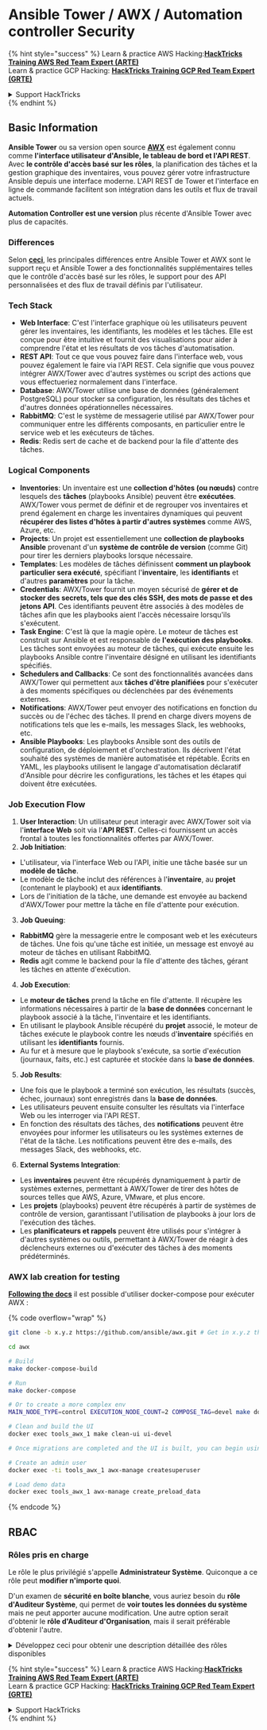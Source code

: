 # Ansible Tower / AWX / Automation controller Security

{% hint style="success" %}
Learn & practice AWS Hacking:<img src="../.gitbook/assets/image (1) (1) (1) (1).png" alt="" data-size="line">[**HackTricks Training AWS Red Team Expert (ARTE)**](https://training.hacktricks.xyz/courses/arte)<img src="../.gitbook/assets/image (1) (1) (1) (1).png" alt="" data-size="line">\
Learn & practice GCP Hacking: <img src="../.gitbook/assets/image (2) (1).png" alt="" data-size="line">[**HackTricks Training GCP Red Team Expert (GRTE)**<img src="../.gitbook/assets/image (2) (1).png" alt="" data-size="line">](https://training.hacktricks.xyz/courses/grte)

<details>

<summary>Support HackTricks</summary>

* Check the [**subscription plans**](https://github.com/sponsors/carlospolop)!
* **Join the** 💬 [**Discord group**](https://discord.gg/hRep4RUj7f) or the [**telegram group**](https://t.me/peass) or **follow** us on **Twitter** 🐦 [**@hacktricks\_live**](https://twitter.com/hacktricks_live)**.**
* **Share hacking tricks by submitting PRs to the** [**HackTricks**](https://github.com/carlospolop/hacktricks) and [**HackTricks Cloud**](https://github.com/carlospolop/hacktricks-cloud) github repos.

</details>
{% endhint %}

## Basic Information

**Ansible Tower** ou sa version open source [**AWX**](https://github.com/ansible/awx) est également connu comme **l'interface utilisateur d'Ansible, le tableau de bord et l'API REST**. Avec **le contrôle d'accès basé sur les rôles**, la planification des tâches et la gestion graphique des inventaires, vous pouvez gérer votre infrastructure Ansible depuis une interface moderne. L'API REST de Tower et l'interface en ligne de commande facilitent son intégration dans les outils et flux de travail actuels.

**Automation Controller est une version** plus récente d'Ansible Tower avec plus de capacités.

### Differences

Selon [**ceci**](https://blog.devops.dev/ansible-tower-vs-awx-under-the-hood-65cfec78db00), les principales différences entre Ansible Tower et AWX sont le support reçu et Ansible Tower a des fonctionnalités supplémentaires telles que le contrôle d'accès basé sur les rôles, le support pour des API personnalisées et des flux de travail définis par l'utilisateur.

### Tech Stack

* **Web Interface**: C'est l'interface graphique où les utilisateurs peuvent gérer les inventaires, les identifiants, les modèles et les tâches. Elle est conçue pour être intuitive et fournit des visualisations pour aider à comprendre l'état et les résultats de vos tâches d'automatisation.
* **REST API**: Tout ce que vous pouvez faire dans l'interface web, vous pouvez également le faire via l'API REST. Cela signifie que vous pouvez intégrer AWX/Tower avec d'autres systèmes ou script des actions que vous effectueriez normalement dans l'interface.
* **Database**: AWX/Tower utilise une base de données (généralement PostgreSQL) pour stocker sa configuration, les résultats des tâches et d'autres données opérationnelles nécessaires.
* **RabbitMQ**: C'est le système de messagerie utilisé par AWX/Tower pour communiquer entre les différents composants, en particulier entre le service web et les exécuteurs de tâches.
* **Redis**: Redis sert de cache et de backend pour la file d'attente des tâches.

### Logical Components

* **Inventories**: Un inventaire est une **collection d'hôtes (ou nœuds)** contre lesquels des **tâches** (playbooks Ansible) peuvent être **exécutées**. AWX/Tower vous permet de définir et de regrouper vos inventaires et prend également en charge les inventaires dynamiques qui peuvent **récupérer des listes d'hôtes à partir d'autres systèmes** comme AWS, Azure, etc.
* **Projects**: Un projet est essentiellement une **collection de playbooks Ansible** provenant d'un **système de contrôle de version** (comme Git) pour tirer les derniers playbooks lorsque nécessaire.
* **Templates**: Les modèles de tâches définissent **comment un playbook particulier sera exécuté**, spécifiant l'**inventaire**, les **identifiants** et d'autres **paramètres** pour la tâche.
* **Credentials**: AWX/Tower fournit un moyen sécurisé de **gérer et de stocker des secrets, tels que des clés SSH, des mots de passe et des jetons API**. Ces identifiants peuvent être associés à des modèles de tâches afin que les playbooks aient l'accès nécessaire lorsqu'ils s'exécutent.
* **Task Engine**: C'est là que la magie opère. Le moteur de tâches est construit sur Ansible et est responsable de **l'exécution des playbooks**. Les tâches sont envoyées au moteur de tâches, qui exécute ensuite les playbooks Ansible contre l'inventaire désigné en utilisant les identifiants spécifiés.
* **Schedulers and Callbacks**: Ce sont des fonctionnalités avancées dans AWX/Tower qui permettent aux **tâches d'être planifiées** pour s'exécuter à des moments spécifiques ou déclenchées par des événements externes.
* **Notifications**: AWX/Tower peut envoyer des notifications en fonction du succès ou de l'échec des tâches. Il prend en charge divers moyens de notifications tels que les e-mails, les messages Slack, les webhooks, etc.
* **Ansible Playbooks**: Les playbooks Ansible sont des outils de configuration, de déploiement et d'orchestration. Ils décrivent l'état souhaité des systèmes de manière automatisée et répétable. Écrits en YAML, les playbooks utilisent le langage d'automatisation déclaratif d'Ansible pour décrire les configurations, les tâches et les étapes qui doivent être exécutées.

### Job Execution Flow

1. **User Interaction**: Un utilisateur peut interagir avec AWX/Tower soit via l'**interface Web** soit via l'**API REST**. Celles-ci fournissent un accès frontal à toutes les fonctionnalités offertes par AWX/Tower.
2. **Job Initiation**:
* L'utilisateur, via l'interface Web ou l'API, initie une tâche basée sur un **modèle de tâche**.
* Le modèle de tâche inclut des références à l'**inventaire**, au **projet** (contenant le playbook) et aux **identifiants**.
* Lors de l'initiation de la tâche, une demande est envoyée au backend d'AWX/Tower pour mettre la tâche en file d'attente pour exécution.
3. **Job Queuing**:
* **RabbitMQ** gère la messagerie entre le composant web et les exécuteurs de tâches. Une fois qu'une tâche est initiée, un message est envoyé au moteur de tâches en utilisant RabbitMQ.
* **Redis** agit comme le backend pour la file d'attente des tâches, gérant les tâches en attente d'exécution.
4. **Job Execution**:
* Le **moteur de tâches** prend la tâche en file d'attente. Il récupère les informations nécessaires à partir de la **base de données** concernant le playbook associé à la tâche, l'inventaire et les identifiants.
* En utilisant le playbook Ansible récupéré du **projet** associé, le moteur de tâches exécute le playbook contre les nœuds d'**inventaire** spécifiés en utilisant les **identifiants** fournis.
* Au fur et à mesure que le playbook s'exécute, sa sortie d'exécution (journaux, faits, etc.) est capturée et stockée dans la **base de données**.
5. **Job Results**:
* Une fois que le playbook a terminé son exécution, les résultats (succès, échec, journaux) sont enregistrés dans la **base de données**.
* Les utilisateurs peuvent ensuite consulter les résultats via l'interface Web ou les interroger via l'API REST.
* En fonction des résultats des tâches, des **notifications** peuvent être envoyées pour informer les utilisateurs ou les systèmes externes de l'état de la tâche. Les notifications peuvent être des e-mails, des messages Slack, des webhooks, etc.
6. **External Systems Integration**:
* Les **inventaires** peuvent être récupérés dynamiquement à partir de systèmes externes, permettant à AWX/Tower de tirer des hôtes de sources telles que AWS, Azure, VMware, et plus encore.
* Les **projets** (playbooks) peuvent être récupérés à partir de systèmes de contrôle de version, garantissant l'utilisation de playbooks à jour lors de l'exécution des tâches.
* Les **planificateurs et rappels** peuvent être utilisés pour s'intégrer à d'autres systèmes ou outils, permettant à AWX/Tower de réagir à des déclencheurs externes ou d'exécuter des tâches à des moments prédéterminés.

### AWX lab creation for testing

[**Following the docs**](https://github.com/ansible/awx/blob/devel/tools/docker-compose/README.md) il est possible d'utiliser docker-compose pour exécuter AWX :

{% code overflow="wrap" %}
```bash
git clone -b x.y.z https://github.com/ansible/awx.git # Get in x.y.z the latest release version

cd awx

# Build
make docker-compose-build

# Run
make docker-compose

# Or to create a more complex env
MAIN_NODE_TYPE=control EXECUTION_NODE_COUNT=2 COMPOSE_TAG=devel make docker-compose

# Clean and build the UI
docker exec tools_awx_1 make clean-ui ui-devel

# Once migrations are completed and the UI is built, you can begin using AWX. The UI can be reached in your browser at https://localhost:8043/#/home, and the API can be found at https://localhost:8043/api/v2.

# Create an admin user
docker exec -ti tools_awx_1 awx-manage createsuperuser

# Load demo data
docker exec tools_awx_1 awx-manage create_preload_data
```
{% endcode %}

## RBAC

### Rôles pris en charge

Le rôle le plus privilégié s'appelle **Administrateur Système**. Quiconque a ce rôle peut **modifier n'importe quoi**.

D'un examen de **sécurité en boîte blanche**, vous auriez besoin du **rôle d'Auditeur Système**, qui permet de **voir toutes les données du système** mais ne peut apporter aucune modification. Une autre option serait d'obtenir le **rôle d'Auditeur d'Organisation**, mais il serait préférable d'obtenir l'autre.

<details>

<summary>Développez ceci pour obtenir une description détaillée des rôles disponibles</summary>

1. **Administrateur Système**:
* C'est le rôle de superutilisateur avec des permissions pour accéder et modifier n'importe quelle ressource dans le système.
* Ils peuvent gérer toutes les organisations, équipes, projets, inventaires, modèles de travail, etc.
2. **Auditeur Système**:
* Les utilisateurs avec ce rôle peuvent voir toutes les données du système mais ne peuvent apporter aucune modification.
* Ce rôle est conçu pour la conformité et la supervision.
3. **Rôles d'Organisation**:
* **Admin**: Contrôle total sur les ressources de l'organisation.
* **Auditeur**: Accès en lecture seule aux ressources de l'organisation.
* **Membre**: Adhésion de base à une organisation sans permissions spécifiques.
* **Exécuter**: Peut exécuter des modèles de travail au sein de l'organisation.
* **Lire**: Peut voir les ressources de l'organisation.
4. **Rôles de Projet**:
* **Admin**: Peut gérer et modifier le projet.
* **Utiliser**: Peut utiliser le projet dans un modèle de travail.
* **Mettre à jour**: Peut mettre à jour le projet en utilisant SCM (contrôle de version).
5. **Rôles d'Inventaire**:
* **Admin**: Peut gérer et modifier l'inventaire.
* **Ad Hoc**: Peut exécuter des commandes ad hoc sur l'inventaire.
* **Mettre à jour**: Peut mettre à jour la source de l'inventaire.
* **Utiliser**: Peut utiliser l'inventaire dans un modèle de travail.
* **Lire**: Accès en lecture seule.
6. **Rôles de Modèle de Travail**:
* **Admin**: Peut gérer et modifier le modèle de travail.
* **Exécuter**: Peut exécuter le travail.
* **Lire**: Accès en lecture seule.
7. **Rôles de Credential**:
* **Admin**: Peut gérer et modifier les identifiants.
* **Utiliser**: Peut utiliser les identifiants dans des modèles de travail ou d'autres ressources pertinentes.
* **Lire**: Accès en lecture seule.
8. **Rôles d'Équipe**:
* **Membre**: Partie de l'équipe mais sans permissions spécifiques.
* **Admin**: Peut gérer les membres de l'équipe et les ressources associées.
9. **Rôles de Workflow**:
* **Admin**: Peut gérer et modifier le workflow.
* **Exécuter**: Peut exécuter le workflow.
* **Lire**: Accès en lecture seule.

</details>

{% hint style="success" %}
Learn & practice AWS Hacking:<img src="../.gitbook/assets/image (1) (1) (1) (1).png" alt="" data-size="line">[**HackTricks Training AWS Red Team Expert (ARTE)**](https://training.hacktricks.xyz/courses/arte)<img src="../.gitbook/assets/image (1) (1) (1) (1).png" alt="" data-size="line">\
Learn & practice GCP Hacking: <img src="../.gitbook/assets/image (2) (1).png" alt="" data-size="line">[**HackTricks Training GCP Red Team Expert (GRTE)**<img src="../.gitbook/assets/image (2) (1).png" alt="" data-size="line">](https://training.hacktricks.xyz/courses/grte)

<details>

<summary>Support HackTricks</summary>

* Check the [**subscription plans**](https://github.com/sponsors/carlospolop)!
* **Join the** 💬 [**Discord group**](https://discord.gg/hRep4RUj7f) or the [**telegram group**](https://t.me/peass) or **follow** us on **Twitter** 🐦 [**@hacktricks\_live**](https://twitter.com/hacktricks_live)**.**
* **Share hacking tricks by submitting PRs to the** [**HackTricks**](https://github.com/carlospolop/hacktricks) and [**HackTricks Cloud**](https://github.com/carlospolop/hacktricks-cloud) github repos.

</details>
{% endhint %}
